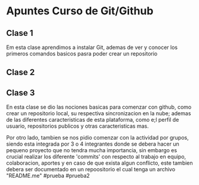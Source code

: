 # Apuntes Curso de Git/Github
## Clase 1
Em esta clase aprendimos a instalar Git, ademas de ver y conocer los primeros comandos basicos pasra poder crear un repositorio
## Clase 2
## Clase 3
En esta clase se dio las nociones basicas para comenzar con github, como crear un repositorio local, su respectiva sincronizacion en la nube; ademas de las diferentes caracteristicas de esta plataforma, como e;l perfil de usuario, repositorios publicos y otras caracteristicas mas.

Por otro lado, tambien se nos pidio comenzar con la actividad por grupos, siendo esta integrada por 3 o 4 integrantes donde se debera hacer un pequeno proyecto que no tendra mucha importancia, sin embargo es crucial realizar los diferente 'commits' con respecto al trabajo en equipo, colaboracion, aportes y en caso de que exista algun conflicto, este tambien debera ser documentado en un repoositorio el cual tenga un archivo "README.me"
#prueba
#prueba2